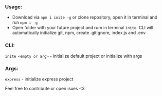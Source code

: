 ### Usage:
- Download via `npm i inite -g` or clone repository, open it in terminal and run `npm i -g`
- Open folder with your future project and rum in terminal `inite`. CLI will automatically initialize git, npm, create .gitignore, index.js and .env

### CLI:
`inite <empty or arg>` - initialize default project or initialize with args

### Args:
`express` - initialize express project

Feel free to contribute or open isues <3